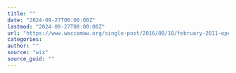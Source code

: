 ```yaml
---
title: ""
date: "2024-09-27T00:00:00Z"
lastmod: "2024-09-27T00:00:00Z"
url: "https://www.waccamaw.org/single-post/2016/08/10/february-2011-open-meeting-summary-02042011"
categories:
author: ""
source: "wix"
source_guid: ""
---
```




